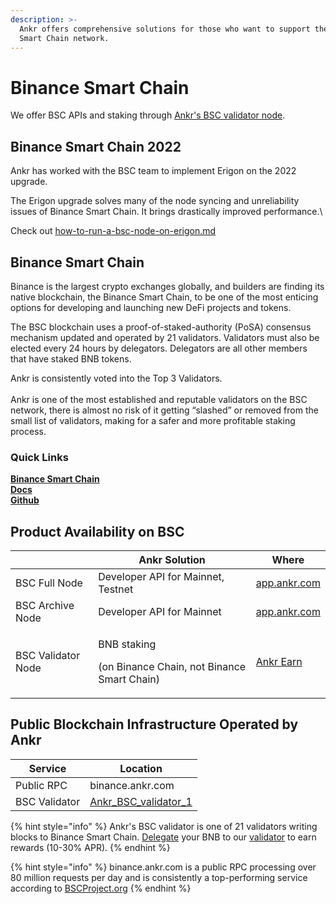 ```yaml
---
description: >-
  Ankr offers comprehensive solutions for those who want to support the Binance
  Smart Chain network.
---
```


# Binance Smart Chain

We offer BSC APIs and staking through [Ankr's BSC validator node](https://www.binance.org/en/staking/validator/bva1xnudjls7x4p48qrk0j247htt7rl2k2dzp3mr3j).

## **Binance Smart Chain 2022**

Ankr has worked with the BSC team to implement Erigon on the 2022 upgrade.

The Erigon upgrade solves many of the node syncing and unreliability issues of Binance Smart Chain. It brings drastically improved performance.\


Check out [how-to-run-a-bsc-node-on-erigon.md](../../nodes/binance-smart-chain/how-to-run-a-bsc-node-on-erigon.md "mention")

## **Binance Smart Chain**&#x20;

Binance is the largest crypto exchanges globally, and builders are finding its native blockchain, the Binance Smart Chain, to be one of the most enticing options for developing and launching new DeFi projects and tokens.

The BSC blockchain uses a proof-of-staked-authority (PoSA) consensus mechanism updated and operated by 21 validators. Validators must also be elected every 24 hours by delegators. Delegators are all other members that have staked BNB tokens.

Ankr is consistently voted into the Top 3 Validators. \
\
Ankr is one of the most established and reputable validators on the BSC network, there is almost no risk of it getting “slashed” or removed from the small list of validators, making for a safer and more profitable staking process.

### Quick Links

[**Binance Smart Chain**](https://www.binance.org/en/smartChain)\
[**Docs**](https://docs.binance.org/api-reference/node-rpc.html)\
[**Github**](https://github.com/binance-chain)​

## **Product Availability on BSC**

|                    | Ankr Solution                                                         | Where                                             |
| ------------------ | --------------------------------------------------------------------- | ------------------------------------------------- |
| BSC Full Node      | Developer API for Mainnet, Testnet                                    | [app.ankr.com](https://app.ankr.com)              |
| BSC Archive Node   | Developer API for Mainnet                                             | [app.ankr.com](https://app.ankr.com)              |
| BSC Validator Node | <p>BNB staking </p><p>(on Binance Chain, not Binance Smart Chain)</p> | [Ankr Earn](https://stakefi.ankr.com/staking/BNB) |

## **Public Blockchain Infrastructure Operated by Ankr**

| Service       | Location                                                                                                           |
| ------------- | ------------------------------------------------------------------------------------------------------------------ |
| Public RPC    | binance.ankr.com                                                                                                   |
| BSC Validator | [Ankr\_BSC\_validator\_1](https://www.binance.org/en/staking/validator/bva1xnudjls7x4p48qrk0j247htt7rl2k2dzp3mr3j) |

{% hint style="info" %}
Ankr's BSC validator is one of 21 validators writing blocks to Binance Smart Chain. [Delegate](https://docs.binance.org/smart-chain/delegator/del-guide.html) your BNB to our [validator](https://www.binance.org/en/staking/validator/bva1xnudjls7x4p48qrk0j247htt7rl2k2dzp3mr3j) to earn rewards (10-30% APR).
{% endhint %}

{% hint style="info" %}
binance.ankr.com is a public RPC processing over 80 million requests per day and is consistently a top-performing service according to [BSCProject.org](https://bscproject.org/#/rpcserver)
{% endhint %}

​
